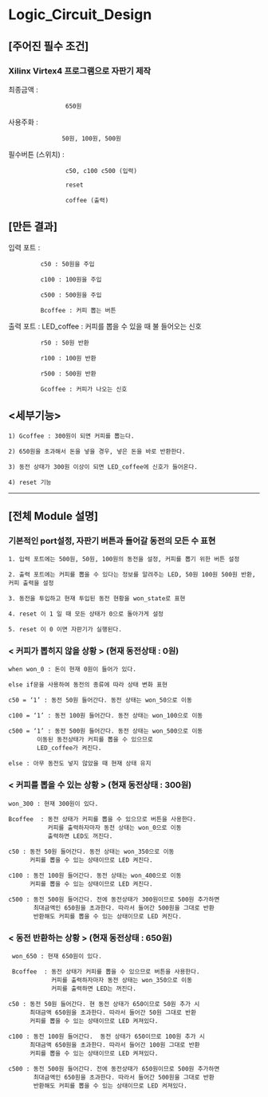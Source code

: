 # Logic_Circuit_Design



## [주어진 필수 조건]

### Xilinx Virtex4 프로그램으로 자판기 제작 
 
 최종금액 : 
 
                    650원 
 
 사용주화 : 
 
                   50원, 100원, 500원
 
 필수버튼 (스위치) : 
 
                    c50, c100 c500 (입력)
 
                    reset
                    
                    coffee (출력)
                    
                    
                    
                    

## [만든 결과]

  입력 포트 : 
  
             c50 : 50원을 주입
  
             c100 : 100원을 주입
             
             c500 : 500원을 주입
             
             Bcoffee : 커피 뽑는 버튼
             
  출력 포트 : LED_coffee : 커피를 뽑을 수 있을 때 불 들어오는 신호
  
             r50 : 50원 반환
             
             r100 : 100원 반환
             
             r500 : 500원 반환
             
             Gcoffee : 커피가 나오는 신호 
             
             
             
  ## <세부기능>
  
    1) Gcoffee : 300원이 되면 커피를 뽑는다. 
    
    2) 650원을 초과해서 돈을 넣을 경우, 넣은 돈을 바로 반환한다.
    
    3) 동전 상태가 300원 이상이 되면 LED_coffee에 신호가 들어온다. 
    
    4) reset 기능 
    
    
    
   ---
   
   
   ## [전체 Module 설명]
   
   ### 기본적인 port설정, 자판기 버튼과 들어갈 동전의 모든 수 표현
   
   
   
    1. 입력 포트에는 500원, 50원, 100원의 동전을 설정, 커피를 뽑기 위한 버튼 설정

    2. 출력 포트에는 커피를 뽑을 수 있다는 정보를 알려주는 LED, 50원 100원 500원 반환, 커피 출력을 설정

    3. 동전을 투입하고 현재 투입된 동전 현황을 won_state로 표현 

    4. reset 이 1 일 때 모든 상태가 0으로 돌아가게 설정

    5. reset 이 0 이면 자판기가 실행된다. 
    
    
### < 커피가 뽑히지 않을 상황 > (현재 동전상태 : 0원)


    when won_0 : 돈이 현재 0원이 들어가 있다.
    
    else if문을 사용하여 동전의 종류에 따라 상태 변화 표현
    
    c50 = ‘1’ : 동전 50원 들어간다. 동전 상태는 won_50으로 이동
    
    c100 = ‘1’ : 동전 100원 들어간다. 동전 상태는 won_100으로 이동
    
    c500 = ‘1’ : 동전 500원 들어간다. 동전 상태는 won_500으로 이동
            이동된 동전상태가 커피를 뽑을 수 있으므로 
            LED_coffee가 켜진다. 

    else : 아무 동전도 넣지 않았을 때 현재 상태 유지 


### < 커피를 뽑을 수 있는 상황 > (현재 동전상태 : 300원)

    won_300 : 현재 300원이 있다. 
    
    Bcoffee  : 동전 상태가 커피를 뽑을 수 있으므로 버튼을 사용한다.
               커피를 출력하자마자 동전 상태는 won_0으로 이동
               출력하면 LED도 꺼진다. 
               
    c50 : 동전 50원 들어간다. 동전 상태는 won_350으로 이동
          커피를 뽑을 수 있는 상태이므로 LED 켜진다. 
          
    c100 : 동전 100원 들어간다. 동전 상태는 won_400으로 이동
          커피를 뽑을 수 있는 상태이므로 LED 켜진다. 
          
    c500 : 동전 500원 들어간다. 전에 동전상태가 300원이므로 500원 추가하면
           최대금액인 650원을 초과한다. 따라서 들어간 500원을 그대로 반환
           반환해도 커피를 뽑을 수 있는 상태이므로 LED 켜진다.
           
           
 ###  < 동전 반환하는 상황 > (현재 동전상태 : 650원)

     won_650 : 현재 650원이 있다. 
     
     Bcoffee  : 동전 상태가 커피를 뽑을 수 있으므로 버튼을 사용한다.
                커피를 출력하자마자 동전 상태는 won_350으로 이동
                커피를 출력하면 LED는 꺼진다. 
                
    c50 : 동전 50원 들어간다. 현 동전 상태가 650이므로 50원 추가 시
          최대금액 650원을 초과한다. 따라서 들어간 50원 그대로 반환
          커피를 뽑을 수 있는 상태이므로 LED 켜져있다. 
          
    c100 : 동전 100원 들어간다.  동전 상태가 650이므로 100원 추가 시
          최대금액 650원을 초과한다. 따라서 들어간 100원 그대로 반환
          커피를 뽑을 수 있는 상태이므로 LED 켜져있다. 
          
    c500 : 동전 500원 들어간다. 전에 동전상태가 650원이므로 500원 추가하면
           최대금액인 650원을 초과한다. 따라서 들어간 500원을 그대로 반환
           반환해도 커피를 뽑을 수 있는 상태이므로 LED 켜져있다.
    

